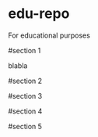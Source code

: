 # edu-repo
For educational purposes

#section 1

blabla

#section 2

#section 3

#section 4

#section 5